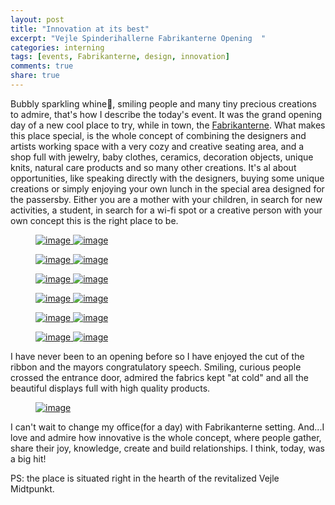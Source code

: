 ```yaml
---
layout: post
title: "Innovation at its best"
excerpt: "Vejle Spinderihallerne Fabrikanterne Opening  "
categories: interning
tags: [events, Fabrikanterne, design, innovation]
comments: true
share: true
---
```


Bubbly sparkling whine:wine_glass:, smiling people and many tiny precious creations to admire, that's how I describe the today's event. It was the grand opening day of a new cool place to try, while in town, the <a href="http://fabrikanterne.com/" target="_blank"> Fabrikanterne</a>. What makes this place special, is the whole concept of combining the designers and artists working space with a very cozy and creative seating area, and a shop full with jewelry, baby clothes, ceramics, decoration objects, unique knits, natural care products and so many other creations. It's al about opportunities, like speaking directly with the designers, buying some unique creations or simply enjoying your own lunch in the special area designed for the passersby. Either you are a mother with your children, in search for new activities, a student, in search for a wi-fi spot or a creative person with your own concept this is the right place to be.

<figure class="half">
  <a href="{{site.url}}/images/interning/18-09-2015/IMG_1459.jpg">
    <img src="{{site.url}}/images/interning/18-09-2015/IMG_1459.jpg" alt="image"/>  
  </a>
  <a href="{{site.url}}/images/interning/18-09-2015/IMG_1477.jpg">
    <img src="{{site.url}}/images/interning/18-09-2015/IMG_1477.jpg" alt="image">  
  </a>
</figure>

<figure class="half">
  <a href="{{site.url}}/images/interning/18-09-2015/IMG_1445.jpg">
    <img src="{{site.url}}/images/interning/18-09-2015/IMG_1445.jpg" alt="image">  
  </a>
  <a href="{{site.url}}/images/interning/18-09-2015/IMG_1447.jpg">
    <img src="{{site.url}}/images/interning/18-09-2015/IMG_1447.jpg" alt="image">  
  </a>
</figure>

<figure class="half">
  <a href="{{site.url}}/images/interning/18-09-2015/IMG_1455.jpg">
    <img src="{{site.url}}/images/interning/18-09-2015/IMG_1455.jpg" alt="image">  
  </a>
  <a href="{{site.url}}/images/interning/18-09-2015/IMG_1458.jpg">
    <img src="{{site.url}}/images/interning/18-09-2015/IMG_1458.jpg" alt="image">  
  </a>
</figure>

<figure class="half">
  <a href="{{site.url}}/images/interning/18-09-2015/IMG_1464.jpg">
    <img src="{{site.url}}/images/interning/18-09-2015/IMG_1464.jpg" alt="image">  
  </a>
  <a href="{{site.url}}/images/interning/18-09-2015/IMG_1457.jpg">
    <img src="{{site.url}}/images/interning/18-09-2015/IMG_1457.jpg" alt="image">  
  </a>
</figure>

<figure class="half">
  <a href="{{site.url}}/images/interning/18-09-2015/IMG_1460.jpg">
    <img src="{{site.url}}/images/interning/18-09-2015/IMG_1460.jpg" alt="image">  
  </a>
  <a href="{{site.url}}/images/interning/18-09-2015/IMG_1443.jpg">
    <img src="{{site.url}}/images/interning/18-09-2015/IMG_1443.jpg" alt="image">  
  </a>
</figure>

<figure class="half">
  <a href="{{site.url}}/images/interning/18-09-2015/IMG_1480.jpg">
    <img src="{{site.url}}/images/interning/18-09-2015/IMG_1480.jpg" alt="image">  
  </a>
  <a href="{{site.url}}/images/interning/18-09-2015/IMG_1471.jpg">
    <img src="{{site.url}}/images/interning/18-09-2015/IMG_1471.jpg" alt="image">  
  </a>
</figure>

I have never been to an opening before so I have enjoyed the cut of the ribbon and the mayors congratulatory speech. Smiling, curious  people crossed the entrance door, admired the fabrics kept "at cold" and all the beautiful displays full with high quality products.

<figure>
	<a href="{{site.url}}/images/interning/18-09-2015/IMG_1439.jpg"><img src="{{site.url}}/images/interning/18-09-2015/IMG_1439.jpg" alt="image"></a>
</figure>

I can't wait to change my office(for a day) with Fabrikanterne setting. And...I love and admire how innovative is the whole concept, where people gather, share their joy, knowledge, create and build relationships. I think, today, was a big hit!

PS: the place is situated right in the hearth of the revitalized Vejle Midtpunkt.
